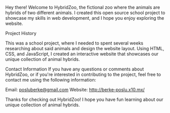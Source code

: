 Hey there! Welcome to HybridZoo, the fictional zoo where the animals are hybrids of two different animals. I created this open source school project to showcase my skills in web development, and I hope you enjoy exploring the website.

Project History

This was a school project, where I needed to spent several weeks researching about said animals and design the website layout. Using HTML, CSS, and JavaScript, I created an interactive website that showcases our unique collection of animal hybrids.


Contact Information
If you have any questions or comments about HybridZoo, or if you're interested in contributing to the project, feel free to contact me using the following information:

Email: posluberke@gmail.com
Website: http://berke-poslu.x10.mx/

Thanks for checking out HybridZoo! I hope you have fun learning about our unique collection of animal hybrids.
